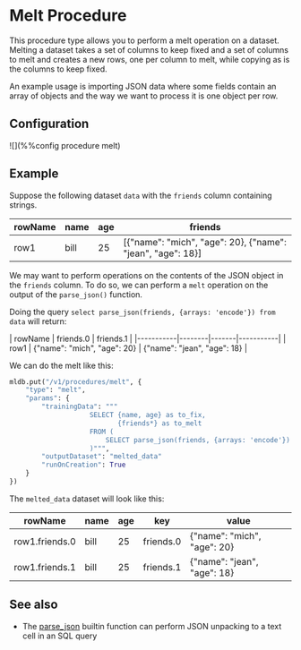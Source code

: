 # Melt Procedure

This procedure type allows you to perform a melt operation on a dataset. Melting 
a dataset takes a set of columns to keep fixed and a set of columns to melt and
creates a new rows, one per column to melt, while copying as is the columns to 
keep fixed.

An example usage is importing JSON data where some fields contain an array of 
objects and the way we want to process it is one object per row.

## Configuration

![](%%config procedure melt)

## Example

Suppose the following dataset `data` with the `friends` column containing strings.

| rowName | name | age | friends |
|-----------|--------|-------|-----------|
| row1 | bill | 25 | [{"name": "mich", "age": 20}, {"name": "jean", "age": 18}] |

We may want to perform operations on the contents of the JSON object in the 
`friends` column. To do so, we can perform a `melt` operation on the output
of the `parse_json()` function.

Doing the query `select parse_json(friends, {arrays: 'encode'}) from data` will return:

| rowName | friends.0 | friends.1 |
|-----------|--------|-------|-----------|
| row1 | {"name": "mich", "age": 20} | {"name": "jean", "age": 18} |

We can do the melt like this:

```python
mldb.put("/v1/procedures/melt", {
    "type": "melt",
    "params": {
        "trainingData": """
                    SELECT {name, age} as to_fix,
                           {friends*} as to_melt
                    FROM (
                        SELECT parse_json(friends, {arrays: 'encode'}) AS * from data
                    )""",
        "outputDataset": "melted_data"
        "runOnCreation": True
    }
})
```

The `melted_data` dataset will look like this:

| rowName | name | age | key | value |
|-----------|--------|-------|-----------|-----|
| row1.friends.0 | bill | 25 | friends.0 | {"name": "mich", "age": 20} |
| row1.friends.1 | bill | 25 | friends.1 | {"name": "jean", "age": 18} |


## See also

* The [parse_json](../sql/ValueExpression.md.html#parse_json) builtin function can perform 
JSON unpacking to a text cell in an SQL query

